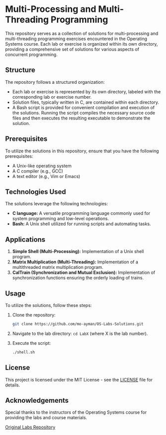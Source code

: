 # Multi-Processing and Multi-Threading Programming

This repository serves as a collection of solutions for multi-processing and multi-threading programming exercises encountered in the Operating Systems course. Each lab or exercise is organized within its own directory, providing a comprehensive set of solutions for various aspects of concurrent programming.

## Structure

The repository follows a structured organization:

- Each lab or exercise is represented by its own directory, labeled with the corresponding lab or exercise number.
- Solution files, typically written in C, are contained within each directory.
- A Bash script is provided for convenient compilation and execution of the solutions. Running the script compiles the necessary source code files and then executes the resulting executable to demonstrate the solution.

## Prerequisites

To utilize the solutions in this repository, ensure that you have the following prerequisites:

- A Unix-like operating system
- A C compiler (e.g., GCC)
- A text editor (e.g., Vim or Emacs)

## Technologies Used

The solutions leverage the following technologies:

- **C language:** A versatile programming language commonly used for system programming and low-level operations.
- **Bash:** A Unix shell utilized for running scripts and automating tasks.

## Applications

1. **Simple Shell (Multi-Processing):** Implementation of a Unix shell program.
2. **Matrix Multiplication (Multi-Threading):** Implementation of a multithreaded matrix multiplication program.
3. **CalTrain (Synchronization and Mutual Exclusion):** Implementation of synchronization functions ensuring the orderly loading of trains.

## Usage

To utilize the solutions, follow these steps:

1. Clone the repository:
   ```bash
   git clone https://github.com/mo-ayman/OS-Labs-Solutions.git
   ```

2. Navigate to the lab directory: `cd LabX` (where X is the lab number).

3. Execute the script:
   ```bash
   ./shell.sh
   ```

## License

This project is licensed under the MIT License - see the [LICENSE](https://github.com/mo-ayman/OS-Labs-Solutions/blob/main/LICENSE) file for details.

## Acknowledgements

Special thanks to the instructors of the Operating Systems course for providing the labs and course materials.

[Original Labs Repository](https://github.com/KhaledElTahan/Operating-Systems)
